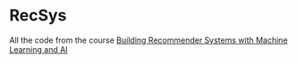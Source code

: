 # RecSys

All the code from the course [Building Recommender Systems with Machine Learning and AI](https://sundog-education.com/recsys/)
